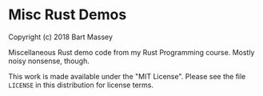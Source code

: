 # Misc Rust Demos
Copyright (c) 2018 Bart Massey

Miscellaneous Rust demo code from my Rust Programming
course. Mostly noisy nonsense, though.

This work is made available under the "MIT License". Please
see the file `LICENSE` in this distribution for license
terms.
